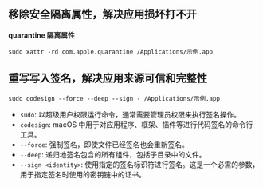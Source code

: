 



## 移除安全隔离属性，解决应用损坏打不开



**quarantine 隔离属性**

```shell
sudo xattr -rd com.apple.quarantine /Applications/示例.app
```





## 重写写入签名，解决应用来源可信和完整性

```shell
sudo codesign --force --deep --sign - /Applications/示例.app
```



- `sudo`: 以超级用户权限运行命令，通常需要管理员权限来执行签名操作。
- `codesign`: macOS 中用于对应用程序、框架、插件等进行代码签名的命令行工具。
- `--force`: 强制签名，即使文件已经签名也会重新签名。
- `--deep`: 递归地签名包含的所有组件，包括子目录中的文件。
- `--sign <identity>`: 使用指定的签名标识符进行签名。这是一个必需的参数，用于指定签名时使用的密钥链中的证书。



